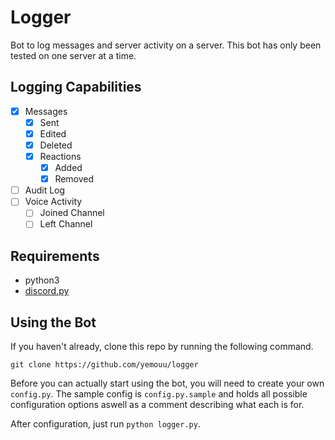 # Logger
Bot to log messages and server activity on a server.
This bot has only been tested on one server at a time.

## Logging Capabilities
 - [x] Messages
   - [x] Sent
   - [x] Edited
   - [x] Deleted 
   - [X] Reactions
     - [X] Added
     - [X] Removed
 - [ ] Audit Log
 - [ ] Voice Activity
   - [ ] Joined Channel
   - [ ] Left Channel

## Requirements
 - python3
 - [discord.py](https://github.com/Rapptz/discord.py)

## Using the Bot
If you haven't already, clone this repo by running the following command.

```
git clone https://github.com/yemouu/logger
```

Before you can actually start using the bot, you will need to create your own `config.py`.
The sample config is `config.py.sample` and holds all possible configuration options aswell as a comment describing what each is for.

After configuration, just run `python logger.py`.
